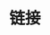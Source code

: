 ---
title: 链接
published: true
data:
  authors:
    - id: taoshu
      name: 涛叔
      mail:
      avatar:
  group:
    - id: friends
    - id: guru
  links:
    - name: 涛叔
      author: taoshu
      url: 'https://taoshu.in'
      feed: 'https://taoshu.in/feed/'
      corver: ''
      thumb: ''
      icon: ''
    - name: 挨踢路
      url: 'https://itlu.net'
    - name: KAIX.IN
      url: 'https://kaix.in'
    - name: 土木坛子
      url: 'https://tumutanzi.com'
    - name: 拾月
      url: 'https://www.skyue.com'
    - name: Jiajun的技术笔记
      url: 'https://jiajunhuang.com'
    - name: 频率
      url: 'https://pinlyu.com/'
    - name: 人间历险计
      url: https://www.meettea.com
menu:
  footer: true
---